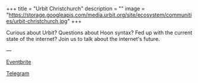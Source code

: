 +++
title = "Urbit Christchurch"
description = ""
image = "https://storage.googleapis.com/media.urbit.org/site/ecosystem/communities/urbit-christchurch.jpg"
+++

Curious about Urbit? Questions about Hoon syntax? Fed up with the current state of the internet? Join us to talk about the internet's future.

––

[Eventbrite](https://chchurbit.eventbrite.com)

[Telegram](https://t.me/chchurbit)
